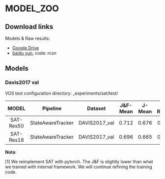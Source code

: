 # MODEL_ZOO

## Download links

Models & Raw results:

* [Google Drive](https://drive.google.com/open?id=1UXshq4k9WKx4hNkdpOagJLXPR57ZkBkg)
* [baidu yun](https://pan.baidu.com/s/1uZ26iZyVJm50dJ3GoLCQ9w), code: rcsn

## Models

### Davis2017 val

VOS test configuration directory: _experiments/sat/test/

| MODEL | Pipeline | Dataset | J&F-Mean | J-Mean | J-Recall| J-Decay| F-Mean | F-Recall| F-Decaly | FPS@GTX2080Ti |Config. Filename|
|:---:|:---:|:---:|:---:|:---:|:---:|:---:|:---:|:---:|:---:|:---:|:---:|
| SAT-Res50|StateAwareTracker| DAVIS2017_val | 0.712  |0.676  |0.781 | 0.144 | 0.748  | 0.854 | 0.18|~35|sat_res50-davis17.yaml 
| SAT-Res18|StateAwareTracker| DAVIS2017_val | 0.696  |0.665  |0.761 | 0.162 | 0.727  | 0.820 | 0.191|~50|sat_res18-davis17.yaml 

__Nota__:

[1]  We reimplement SAT with pytorch. The J&F is slightly lower than what we trained with internal framework. We will continue refining the training code.